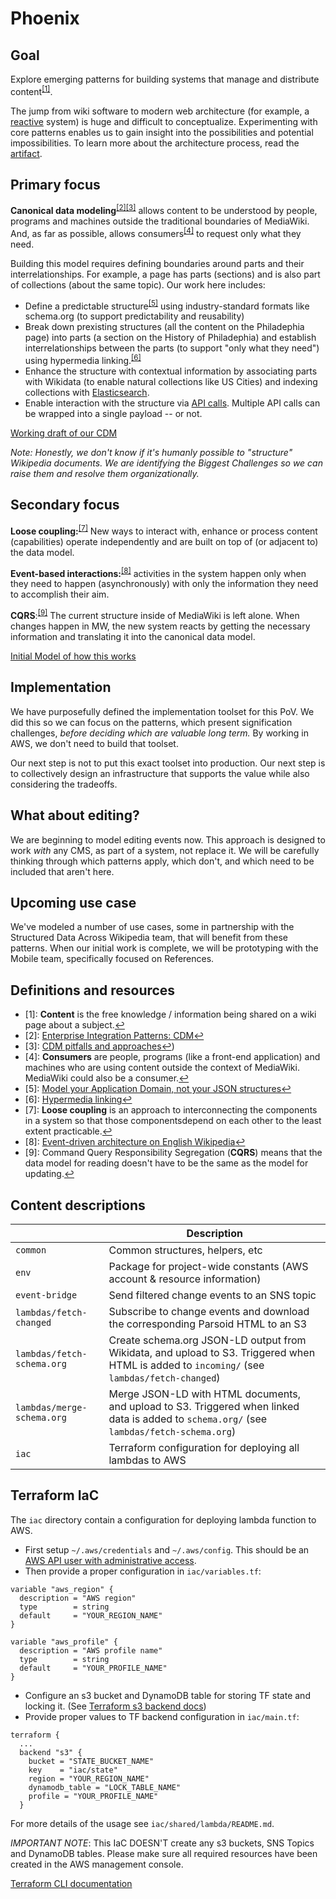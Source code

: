 Phoenix
=======
## Goal
Explore emerging patterns for building systems that manage and distribute content<sup>[[1]](#ref1)</sup>.

The jump from wiki software to modern web architecture (for example, a [reactive](https://www.reactivemanifesto.org/) system) is huge and difficult to conceptualize. Experimenting with core patterns enables us to gain insight into the possibilities and potential impossibilities. To learn more about the architecture process, read the [artifact](https://www.mediawiki.org/wiki/Architecture_Repository/Strategy/Goals_and_initiatives/Structured_content_proof_of_value).

## Primary focus
**Canonical data modeling**<sup>[[2]](#ref2)</sup><sup>[[3]](#ref3)</sup> allows content to be understood by people, programs and machines outside the traditional boundaries of MediaWiki. And, as far as possible, allows consumers<sup>[[4]](#ref4)</sup> to request only what they need.

Building this model requires defining boundaries around parts and their interrelationships. For example, a page has parts (sections) and is also part of collections (about the same topic). Our work here includes:

- Define a predictable structure<sup>[[5]](#ref5)</sup> using industry-standard formats like schema.org (to support predictability and reusability)
- Break down prexisting structures (all the content on the Philadephia page) into parts (a section on the History of Philadephia) and establish interrelationships between the parts (to support "only what they need") using hypermedia linking.<sup>[[6]](#ref6)</sup>
- Enhance the structure with contextual information by associating parts with Wikidata (to enable natural collections like US Cities) and indexing collections with [Elasticsearch](https://www.elastic.co/elasticsearch).
- Enable interaction with the structure via [API calls](https://graphql.org/). Multiple API calls can be wrapped into a single payload -- or not.

[Working draft of our CDM](https://docs.google.com/spreadsheets/d/1ZWuczQQ0XpzCYS92PKXpIP3FM4ds0XPQyz7q9xR5GuE)

*Note: Honestly, we don't know if it's humanly possible to "structure" Wikipedia documents. We are identifying the Biggest Challenges so we can raise them and resolve them organizationally.* 

## Secondary focus

**Loose coupling:**<sup>[[7]](#ref7)</sup> New ways to interact with, enhance or process content (capabilities) operate independently and are built on top of (or adjacent to) the data model.

**Event-based interactions:**<sup>[[8]](#ref8)</sup> activities in the system happen only when they need to happen (asynchronously) with only the information they need to accomplish their aim.

**CQRS**:<sup>[[9]](#ref9)</sup> The current structure inside of MediaWiki is left alone. When changes happen in MW, the new system reacts by getting the necessary information and translating it into the canonical data model.

[Initial Model of how this works](https://app.lucidchart.com/documents/view/f283e649-cdb6-4275-9452-7114571a82e7/Q3nNnx6PpfFM)

## Implementation
We have purposefully defined the implementation toolset for this PoV. We did this so we can focus on the patterns, which present signification challenges, *before deciding which are valuable long term.* By working in AWS, we don't need to build that toolset.

Our next step is not to put this exact toolset into production. Our next step is to collectively design an infrastructure that supports the value while also considering the tradeoffs.

## What about editing?
We are beginning to model editing events now. This approach is designed to work *with* any CMS, as part of a system, not replace it. We will be carefully thinking through which patterns apply, which don't, and which need to be included that aren't here.

## Upcoming use case
We've modeled a number of use cases, some in partnership with the Structured Data Across Wikipedia team, that will benefit from these patterns. When our initial work is complete, we will be prototyping with the Mobile team, specifically focused on References.

## Definitions and resources
- <a name="ref1">[1]</a>: **Content** is the free knowledge / information being shared on a wiki page about a subject.[↩](#goal)
- <a name="ref2">[2]</a>: [Enterprise Integration Patterns: CDM](https://www.enterpriseintegrationpatterns.com/patterns/messaging/CanonicalDataModel.html)[↩](#primary-focus)
- <a name="ref3">[3]</a>: [CDM pitfalls and approaches](https://www.innoq.com/en/blog/thoughts-on-a-canonical-data-model/)[↩](#primary-focus))
- <a name="ref4">[4]</a>: **Consumers** are people, programs (like a front-end application) and machines who are using content outside the context of MediaWiki. MediaWiki could also be a consumer.[↩](#primary-focus)
- <a name="ref5">[5]</a>: [Model your Application Domain, not your JSON structures](https://citeseerx.ist.psu.edu/viewdoc/download?doi=10.1.1.1066.5369&rep=rep1&type=pdf)[↩](#primary-focus)
- <a name="ref6">[6]</a>: [Hypermedia linking](https://www.narwhl.com/hypermedia-linking)[↩](#primary-focus)
- <a name="ref7">[7]</a>: **Loose coupling** is an approach to interconnecting the components in a system so that those componentsdepend on each other to the least extent practicable.[↩](#secondary-focus)
- <a name="ref8">[8]</a>: [Event-driven architecture on English Wikipedia](https://en.wikipedia.org/wiki/Event-driven_architecture)[↩](#secondary-focus)
- <a name="ref9">[9]</a>: Command Query Responsibility Segregation (**CQRS**) means that the data model for reading doesn't have to be the same as the model for updating.[↩](#secondary-focus)

## Content descriptions
<table>
  <thead>
    <tr>
      <th></th>
      <th>Description</th>
    </tr>
  </thead>
  <tbody>
    <tr>
      <td nowrap><code>common</code></td>
      <td>Common structures, helpers, etc</td>
    </tr>
    <tr>
      <td nowrap><code>env</code></td>
      <td>Package for project-wide constants (AWS account &amp; resource information)</td>
    </tr>
    <tr>
      <td nowrap><code>event-bridge</code></td>
      <td>Send filtered change events to an SNS topic</td>
    </tr>
    <tr>
      <td nowrap><code>lambdas/fetch-changed</code></td>
      <td>Subscribe to change events and download the corresponding Parsoid HTML to an S3</td>
    </tr>
    <tr>
      <td nowrap><code>lambdas/fetch-schema.org</code></td>
      <td>Create schema.org JSON-LD output from Wikidata, and upload to S3. Triggered when HTML is added to <code>incoming/</code> (see <code>lambdas/fetch-changed</code>)</td>
    </tr>
    <tr>
      <td nowrap><code>lambdas/merge-schema.org</code></td>
      <td>Merge JSON-LD with HTML documents, and upload to S3. Triggered when linked data is added to <code>schema.org/</code> (see <code>lambdas/fetch-schema.org</code>)</td>
    </tr>
    <tr>
      <td nowrap><code>iac</code></td>
      <td>Terraform configuration for deploying all lambdas to AWS</td>
    </tr>
  </tbody>
</table>

## Terraform IaC

The `iac` directory contain a configuration for deploying lambda function to AWS.
- First setup `~/.aws/credentials` and `~/.aws/config`.
  This should be an [AWS API user with administrative access](https://docs.aws.amazon.com/IAM/latest/UserGuide/getting-started_create-admin-group.html).
- Then provide a proper configuration in `iac/variables.tf`:
```hcl
variable "aws_region" {
  description = "AWS region"
  type        = string
  default     = "YOUR_REGION_NAME"
}

variable "aws_profile" {
  description = "AWS profile name"
  type        = string
  default     = "YOUR_PROFILE_NAME"
}
```

- Configure an s3 bucket and DynamoDB table for storing TF state and locking it.
  (See [Terraform s3 backend docs](https://www.terraform.io/docs/language/settings/backends/s3.html))
- Provide proper values to TF backend configuration in `iac/main.tf`:

```hcl
terraform {
  ...
  backend "s3" {
    bucket = "STATE_BUCKET_NAME"
    key    = "iac/state"
    region = "YOUR_REGION_NAME"
    dynamodb_table = "LOCK_TABLE_NAME"
    profile = "YOUR_PROFILE_NAME"
  }

```
For more details of the usage see `iac/shared/lambda/README.md`.

*IMPORTANT NOTE*: This IaC DOESN'T create any s3 buckets, SNS Topics and DynamoDB tables. 
Please make sure all required resources have been created in the AWS management console.

[Terraform CLI documentation](https://www.terraform.io/docs/cli/index.html)
